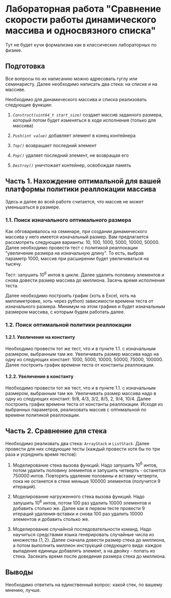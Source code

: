 # Лабораторная работа "Сравнение скорости работы динамического массива и односвязного списка"

Тут не будет кучи формализма как в классических лабораторных по физике.

## Подготовка

 Все вопросы по их написанию можно адресовать гуглу или семинаристу. Далее необходимо написать два стека: на списке и на массиве.

Необходимо для динамического массива и списка реализовать следующие функции:

1. *`Construct(uint64_t start_size)`* создает массив заданного размера, который потом будет изменяться в ходе исполнения (только для массива)

2. *`Push(int value)`* добавляет элемент в конец контейнера

3. *`Top()`* возвращает последний элемент

4. *`Pop()`* удаляет последний элемент, не возвращая его

5. *`Destroy()`* уничтожает контейнер, освобождая память

## Часть 1. Нахождение оптимальной для вашей платформы политики реаллокации массива

Здесь и далее во всей работе считается, что массив не может уменьшаться в размере.

### 1.1. Поиск изначального оптимального размера

Как обговаривалось на семинаре, при создании динамического массива у него имеется изначальный размер. Вам предлагается рассмотреть следующие варианты: 10, 100, 1000, 5000, 10000, 50000. Далее необходимо провести тест с политикой реаллокации "увеличение размера на изначальную длину". То есть, выбрав параметр 1000, массив при расширении будет увеличиваться на тысячу.

Тест: запушить $`10^6`$ интов в цикле. Далее удалить половину элементов и снова довести размер массива до миллиона. Засечь время исполнения теста.

Далее необходимо построить график (хоть в Excel, хоть на миллиметровке, хоть через python) зависимости времени теста от изначального размера. Минимум на этом графике и будет изначальным размером массива, с которым будем работать далее.

### 1.2. Поиск оптимальной политики реаллокации

#### 1.2.1. Увеличение на константу

Необходимо провести тот же тест, что и в пункте 1.1. с изначальным размером, выбранным там же. Увеличивать размер массива надо на одну из следующих констант: 1000, 5000, 10000, 50000, 75000, 100000. Далее построить график времени теста от константы реаллокации.

#### 1.2.2. Увеличение в константу

Необходимо провести тот же тест, что и в пункте 1.1. с изначальным размером, выбранным там же. Увеличивать размер массива надо в одну из следующих констант: 9/8, 4/3, 3/2, 8/5, 2, 9/4, 10/4. Далее построить график времени теста от константы реаллокации. Исходя из выбранных параметров, реализовать массив с оптимальной по времени политикой реаллокации.

## Часть 2. Сравнение для стека

Необходимо реализвать два стека: `ArrayStack` и `ListStack`. Далее провести для них следующие тесты (каждый провести хотя бы по три раза и усреднить время тестов):

1. Моделирование стека вызова функций. Надо запушить $`10^6`$ интов, потом удалить половину элементов и запушить четверть - останется 750000 интов. Повторять удаление половины и вставку четверти, пока не останется в стеке меньше 100000 элементов (получится 9 итераций).

2. Моделирование нагруженного стека вызова функций. Надо запушить $`10^6`$ интов, потом 100 раз удалить 10000 элементов и добавить столько же. Далее как в первом тесте провести 9 итераций удаления-вставки и снова 100 раз удалить 10000 элементов и добавить столько же.

3. Моделирование случайной последовательности команд. Надо научиться средствами языка генерировать случайные числа из множества $`\{1, 2\}`$. Далее сначала довести размер стека до миллиона, а потом выполнить миллион инструкций следующего вида: каждое выпадение единицы добавлять элемент, а на двойку - попать из стека. Засекать время после доведения размера стека до миллиона.

## Выводы

Необходимо ответить на единственный вопрос: какой стек, по вашему мнению, лучше.
